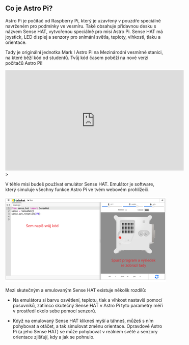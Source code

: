 ## Co je Astro Pi?

Astro Pi je počítač od Raspberry Pi, který je uzavřený v pouzdře speciálně navrženém pro podmínky ve vesmíru. Také obsahuje přídavnou desku s názvem Sense HAT, vytvořenou speciálně pro misi Astro Pi. Sense HAT má joystick, LED displej a senzory pro snímání světla, teploty, vlhkosti, tlaku a orientace.

Tady je originální jednotka Mark I Astro Pi na Mezinárodní vesmírné stanici, na které běží kód od studentů. Tvůj kód časem poběží na nové verzi počítačů Astro Pi!


<iframe width="560" height="315" src="https://www.youtube.com/embed/4ykbAJeGPMM" frameborder="0" allow="accelerometer; autoplay; encrypted-media; gyroscope; picture-in-picture" allowfullscreen mark="crwd-mark"></iframe>>

V téhle misi budeš používat emulátor Sense HAT. Emulátor je software, který simuluje všechny funkce Astro Pi ve tvém webovém prohlížeči.

![Označený snímek obrazovky emulátoru Sense HAT s oknem kódu vlevo a emulátorem vpravo.](images/sense-hat-emulator.png)

Mezi skutečným a emulovaným Sense HAT existuje několik rozdílů:

- Na emulátoru si barvu osvětlení, teplotu, tlak a vlhkost nastavíš pomocí posuvníků, zatímco skutečný Sense HAT v Astro Pi tyto parametry měří v prostředí okolo sebe pomocí senzorů.

- Když na emulovaný Sense HAT klikneš myší a táhneš, můžeš s ním pohybovat a otáčet, a tak simulovat změnu orientace. Opravdové Astro Pi (a jeho Sense HAT) se může pohybovat v reálném světě a senzory orientace zjišťují, kdy a jak se pohnulo.
